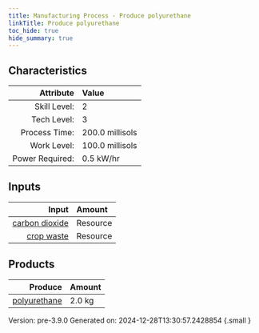 ```yaml
---
title: Manufacturing Process - Produce polyurethane
linkTitle: Produce polyurethane
toc_hide: true
hide_summary: true
---
```



## Characteristics

| Attribute      | Value |
|--------:|:------|
|Skill Level:|2|
|Tech Level:|3|
|Process Time:|200.0 millisols|
|Work Level:|100.0 millisols|
|Power Required:|0.5 kW/hr|

## Inputs

| Input      | Amount |
|--------:|:------|
|[carbon dioxide](/docs/definitions/resource/carbon-dioxide)|Resource|3.0 kg|
|[crop waste](/docs/definitions/resource/crop-waste)|Resource|2.0 kg|

## Products


| Produce      | Amount |
|--------:|:------|
|[polyurethane](/docs/definitions/resource/polyurethane)|2.0 kg|


Version: pre-3.9.0 Generated on: 2024-12-28T13:30:57.2428854
{.small }

